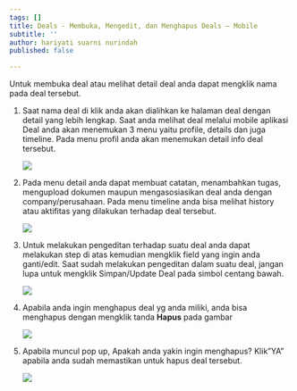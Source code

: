```yaml
---
tags: []
title: Deals - Membuka, Mengedit, dan Menghapus Deals – Mobile
subtitle: ''
author: hariyati suarni nurindah
published: false

---
```

Untuk membuka deal atau melihat detail deal anda dapat mengklik nama pada deal tersebut.

1. Saat nama deal di klik anda akan dialihkan ke halaman deal dengan detail yang lebih lengkap. Saat anda melihat deal melalui mobile aplikasi Deal anda akan menemukan 3 menu yaitu profile, details dan juga timeline. Pada menu profil anda akan menemukan detail info deal tersebut.

   ![](/uploads/mengeditdeal1.jpeg)
2. Pada menu detail anda dapat membuat catatan, menambahkan tugas, mengupload dokumen maupun mengasosiasikan deal anda dengan company/perusahaan. Pada menu timeline anda bisa melihat history atau aktifitas yang dilakukan terhadap deal tersebut.

   ![](/uploads/mengeditdeal2.jpeg)
3. Untuk melakukan pengeditan terhadap suatu deal anda dapat melakukan step di atas kemudian mengklik field yang ingin anda ganti/edit. Saat sudah melakukan pengeditan dalam suatu deal, jangan lupa untuk mengklik Simpan/Update Deal pada simbol centang bawah.

   ![](/uploads/mengeditdeal3.jpeg)
4. Apabila anda ingin menghapus deal yg anda miliki, anda bisa menghapus dengan mengklik tanda **Hapus** pada gambar

   ![](/uploads/mengeditdea4.jpeg)
5. Apabila muncul pop up, Apakah anda yakin ingin menghapus? Klik”YA” apabila anda sudah memastikan untuk hapus deal tersebut.

   ![](/uploads/mengeditdeal5.jpeg)